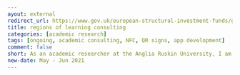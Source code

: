 ```yaml
---
ayout: external
redirect_url: https://www.gov.uk/european-structural-investment-funds/greater-cambridgeshire-greater-peterborough-region-of-learning-oc13s20p1783
title: regions of learning consulting
categories: [academic research]
tags: [ongoing, academic consulting, NFC, QR signs, app development]
comment: false
short: As an academic researcher at the Anglia Ruskin University, I am consulting the Regions of Learning project run by Cambridge City Council. My current tasks involve researching hardware and software technologies that allow registering attendance of young adults accessing learning activities at a variety of venues.  
new-date: May - Jun 2021
---
```


